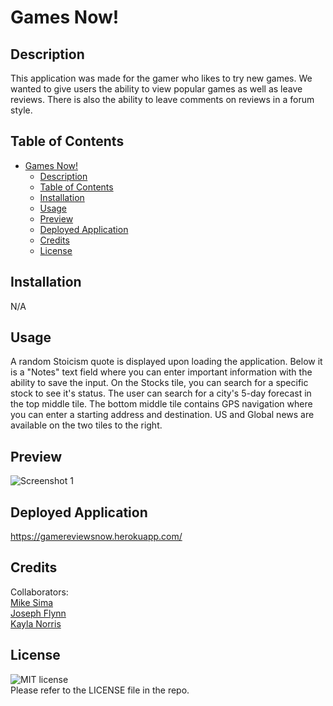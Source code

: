 # Games Now!

## Description
This application was made for the gamer who likes to try new games. We wanted to give users the ability to view popular games as well as leave reviews. There is also the ability to leave comments on reviews in a forum style.

## Table of Contents
- [Games Now!](#games-now)
  - [Description](#description)
  - [Table of Contents](#table-of-contents)
  - [Installation](#installation)
  - [Usage](#usage)
  - [Preview](#preview)
  - [Deployed Application](#deployed-application)
  - [Credits](#credits)
  - [License](#license)

## Installation

N/A

## Usage

A random Stoicism quote is displayed upon loading the application. Below it is a "Notes" text field where you can enter important information with the ability to save the input. On the Stocks tile, you can search for a specific stock to see it's status. The user can search for a city's 5-day forecast in the top middle tile.  The bottom middle tile contains GPS navigation where you can enter a starting address and destination. US and Global news are available on the two tiles to the right. 

## Preview
![Screenshot 1](assets/images/morning-java-screenshot.png)


## Deployed Application

https://gamereviewsnow.herokuapp.com/

## Credits
Collaborators: </br>
[Mike Sima](https://github.com/ShadowBox23) <br/>
[Joseph Flynn](https://github.com/Alphastranger) </br>
[Kayla Norris](https://github.com/KaylaNorris) </br> 


## License

![MIT license](https://img.shields.io/badge/license-MIT-green) </br>
Please refer to the LICENSE file in the repo.
